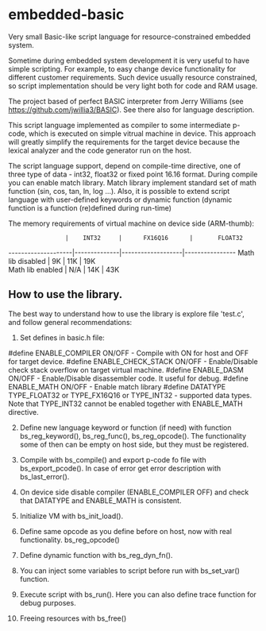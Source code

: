 # embedded-basic

Very small Basic-like script language for resource-constrained embedded system.

Sometime during embedded system development it is very useful to have simple scripting.
For example, to easy change device functionality for different customer requirements.
Such device usually resource constrained, so script implementation should be very light both for code and RAM usage.

The project based of perfect BASIC interpreter from Jerry Williams (see https://github.com/jwillia3/BASIC).
See there also for language description.

This script language implemented as compiler to some intermediate p-code, which is executed on simple vitrual machine in device.
This approach will greatly simplify the requirements for the target device because the lexical analyzer and the code generator run on the host.

The script language support, depend on compile-time directive, one of three type of data - int32, float32 or fixed point 16.16 format.
During compile you can enable match library. Match library implement standard set of math function (sin, cos, tan, ln, log ...).
Also, it is possible to extend script language with user-defined keywords or dynamic function (dynamic function is a function (re)defined during run-time)

The memory requirements of virtual machine on device side (ARM-thumb):

                    |    INT32     |      FX16Q16      |       FLOAT32
--------------------|--------------|-------------------|----------------
Math lib disabled   |    9K        |      11K          |       19K             
Math lib enabled    |    N/A       |      14K          |       43K     


How to use the library.
----------------------

The best way to understand how to use the library is explore file 'test.c',
and follow general recommendations:

1. Set defines in basic.h file:

#define ENABLE_COMPILER			ON/OFF - Compile with ON for host and OFF for target device.
#define ENABLE_CHECK_STACK		ON/OFF - Enable/Disable check stack overflow on target virtual machine.
#define ENABLE_DASM				ON/OFF - Enable/Disable disassembler code. It useful for debug.
#define ENABLE_MATH				ON/OFF - Enable match library
#define DATATYPE				TYPE_FLOAT32 or TYPE_FX16Q16 or TYPE_INT32 - supported data types. Note that TYPE_INT32 cannot be enabled together with ENABLE_MATH directive.

2. Define new language keyword or function (if need) with function 	bs_reg_keyword(), bs_reg_func(), bs_reg_opcode(). The functionality some of then can be empty on host side, but they must be registered.

3. Compile with bs_compile() and export p-code fo file with bs_export_pcode(). In case of error get error description with bs_last_error().

4. On device side disable compiler (ENABLE_COMPILER OFF) and check that DATATYPE and ENABLE_MATH is consistent. 

5. Initialize VM with bs_init_load().

6. Define same opcode as you define before on host, now with real functionality. bs_reg_opcode()

7. Define dynamic function with bs_reg_dyn_fn().

8. You can inject some variables to script before run with bs_set_var() function.

9. Execute script with bs_run(). Here you can also define trace function for debug purposes.

10. Freeing resources with bs_free()



